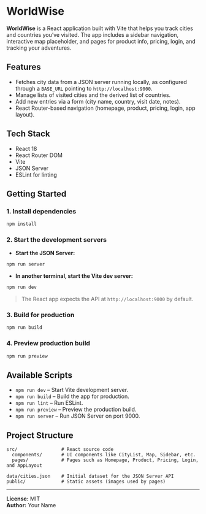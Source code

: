 # WorldWise

**WorldWise** is a React application built with Vite that helps you track cities and countries you’ve visited. 
The app includes a sidebar navigation, interactive map placeholder, and pages for product info, pricing, login, and tracking your adventures.

## Features
- Fetches city data from a JSON server running locally, as configured through a `BASE_URL` pointing to `http://localhost:9000`.
- Manage lists of visited cities and the derived list of countries.
- Add new entries via a form (city name, country, visit date, notes).
- React Router-based navigation (homepage, product, pricing, login, app layout).

## Tech Stack
- React 18
- React Router DOM
- Vite
- JSON Server
- ESLint for linting

## Getting Started

### 1. Install dependencies
```bash
npm install
```

### 2. Start the development servers
- **Start the JSON Server:**
```bash
npm run server
```
- **In another terminal, start the Vite dev server:**
```bash
npm run dev
```

> The React app expects the API at `http://localhost:9000` by default.

### 3. Build for production
```bash
npm run build
```

### 4. Preview production build
```bash
npm run preview
```

## Available Scripts
- `npm run dev` – Start Vite development server.
- `npm run build` – Build the app for production.
- `npm run lint` – Run ESLint.
- `npm run preview` – Preview the production build.
- `npm run server` – Run JSON Server on port 9000.

## Project Structure
```
src/                # React source code
  components/       # UI components like CityList, Map, Sidebar, etc.
  pages/            # Pages such as Homepage, Product, Pricing, Login, and AppLayout

data/cities.json    # Initial dataset for the JSON Server API
public/             # Static assets (images used by pages)
```

---

**License:** MIT  
**Author:** Your Name
